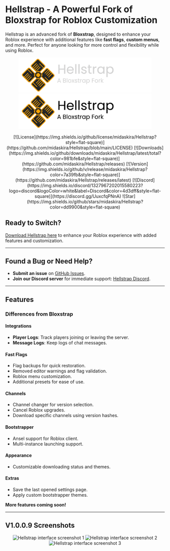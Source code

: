 # Hellstrap - A Powerful Fork of Bloxstrap for Roblox Customization

Hellstrap is an advanced fork of **Bloxstrap**, designed to enhance your Roblox experience with additional features like **fast flags**, **custom menus**, and more. Perfect for anyone looking for more control and flexibility while using Roblox.

<p align="center">
    <img src="https://github.com/midaskira/Hellstrap/raw/main/Images/Hellstrap-full-dark.png#gh-dark-mode-only" width="420" alt="Hellstrap Dark Mode">
    <img src="https://github.com/midaskira/Hellstrap/raw/main/Images/Hellstrap-full-light.png#gh-light-mode-only" width="420" alt="Hellstrap Light Mode">
</p>

<div align="center">
  [![License](https://img.shields.io/github/license/midaskira/Hellstrap?style=flat-square)](https://github.com/midaskira/Hellstrap/blob/main/LICENSE)
  [![Downloads](https://img.shields.io/github/downloads/midaskira/Hellstrap/latest/total?color=981bfe&style=flat-square)](https://github.com/midaskira/Hellstrap/releases)
  [![Version](https://img.shields.io/github/v/release/midaskira/Hellstrap?color=7a39fb&style=flat-square)](https://github.com/midaskira/Hellstrap/releases/latest)
  [![Discord](https://img.shields.io/discord/1327967202015580223?logo=discord&logoColor=white&label=Discord&color=4d3dff&style=flat-square)](https://discord.gg/UuxcfqPNnA)
  ![Star](https://img.shields.io/github/stars/midaskira/Hellstrap?color=dd9900&style=flat-square)
</div>


## Ready to Switch?
[Download Hellstrap here](https://github.com/midaskira/Hellstrap/releases) to enhance your Roblox experience with added features and customization.

---

## Found a Bug or Need Help?
- **Submit an issue** on [GitHub Issues](https://github.com/midaskira/Hellstrap/issues).
- **Join our Discord server** for immediate support: [Hellstrap Discord](https://discord.gg/UuxcfqPNnA).

---

## Features

### Differences from Bloxstrap

#### **Integrations**
- **Player Logs**: Track players joining or leaving the server.
- **Message Logs**: Keep logs of chat messages.

#### **Fast Flags**
- Flag backups for quick restoration.
- Removed editor warnings and flag validation.
- Roblox menu customization.
- Additional presets for ease of use.

#### **Channels**
- Channel changer for version selection.
- Cancel Roblox upgrades.
- Download specific channels using version hashes.

#### **Bootstrapper**
- Ansel support for Roblox client.
- Multi-instance launching support.

#### **Appearance**
- Customizable downloading status and themes.

#### **Extras**
- Save the last opened settings page.
- Apply custom bootstrapper themes.

**More features coming soon!**

---

## V1.0.0.9 Screenshots
<p align="center">
    <img src="https://i.imgur.com/5lMtLOW.png" alt="Hellstrap interface screenshot 1">
    <img src="https://i.imgur.com/cFBmtfO.png" alt="Hellstrap interface screenshot 2">
    <img src="https://i.imgur.com/xYTZU7x.png" alt="Hellstrap interface screenshot 3">
</p>
